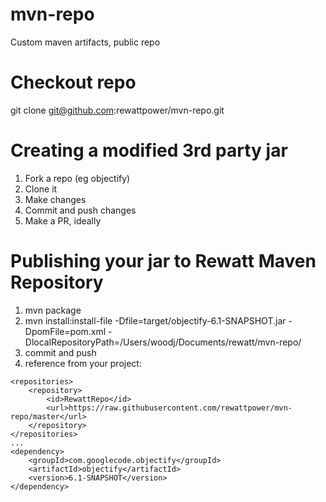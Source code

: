 # mvn-repo

Custom maven artifacts, public repo

# Checkout repo

git clone git@github.com:rewattpower/mvn-repo.git

# Creating a modified 3rd party jar

1. Fork a repo (eg objectify)
2. Clone it
3. Make changes
4. Commit and push changes
5. Make a PR, ideally

# Publishing your jar to Rewatt Maven Repository

1. mvn package
2. mvn install:install-file -Dfile=target/objectify-6.1-SNAPSHOT.jar -DpomFile=pom.xml -DlocalRepositoryPath=/Users/woodj/Documents/rewatt/mvn-repo/
3. commit and push
4. reference from your project:

```
<repositories>
    <repository>
        <id>RewattRepo</id>
        <url>https://raw.githubusercontent.com/rewattpower/mvn-repo/master</url>
    </repository>
</repositories>
...
<dependency>
    <groupId>com.googlecode.objectify</groupId>
    <artifactId>objectify</artifactId>
    <version>6.1-SNAPSHOT</version>
</dependency>
```

